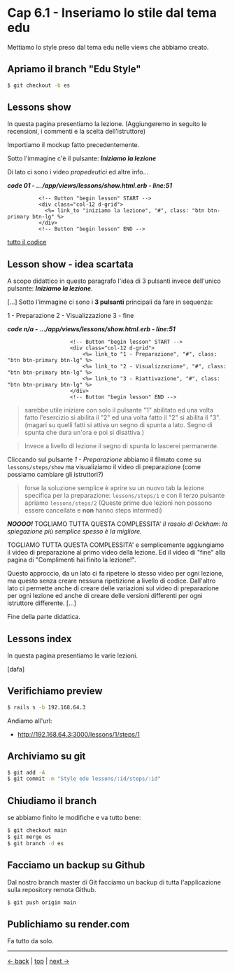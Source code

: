 # <a name="top"></a> Cap 6.1 - Inseriamo lo stile dal tema edu

Mettiamo lo style preso dal tema edu nelle views che abbiamo creato.



## Apriamo il branch "Edu Style"

```bash
$ git checkout -b es
```


## Lessons show

In questa pagina presentiamo la lezione.
(Aggiungeremo in seguito le recensioni, i commenti e la scelta dell'istruttore)

Importiamo il mockup fatto precedentemente.

Sotto l'immagine c'è il pulsante: ***Iniziamo la lezione***

Di lato ci sono i video *propedeutici* ed altre info...


***code 01 - .../app/views/lessons/show.html.erb - line:51***

```html+erb
          <!-- Button "begin lesson" START -->
          <div class="col-12 d-grid">
            <%= link_to "iniziamo la lezione", "#", class: "btn btn-primary btn-lg" %>
          </div>
          <!-- Button "begin lesson" END -->
```

[tutto il codice](https://github.com/flaviobordonidev/leanpubabrandnewcms/blob/master/56-ubuntudream/06-style-lessons_steps/01_01-views-lessons-show.html.erb)



## Lesson show - idea scartata

A scopo didattico in questo paragrafo l'idea di 3 pulsanti invece dell'unico pulsante: ***Iniziamo la lezione***.

[...]
Sotto l'immagine ci sono i **3 pulsanti** principali da fare in sequenza:

1 - Preparazione
2 - Visualizzazione
3 - fine 


***code n/a - .../app/views/lessons/show.html.erb - line:51***

```html+erb
					<!-- Button "begin lesson" START -->
					<div class="col-12 d-grid">
						<%= link_to "1 - Preparazione", "#", class: "btn btn-primary btn-lg" %>
						<%= link_to "2 - Visualizzazione", "#", class: "btn btn-primary btn-lg" %>
						<%= link_to "3 - Riattivazione", "#", class: "btn btn-primary btn-lg" %>
					</div>
					<!-- Button "begin lesson" END -->
```

> sarebbe utile iniziare con solo il pulsante "1" abilitato ed una volta fatto l'esercizio si abilita il "2" ed una volta fatto il "2" si abilita il "3". (magari su quelli fatti si attiva un segno di spunta a lato. Segno di spunta che dura un'ora e poi si disattiva.)

> Invece a livello di lezione il segno di spunta lo lascerei permanente.

Cliccando sul pulsante *1 - Preparazione* abbiamo il filmato come su `lessons/steps/show` ma visualiziamo il video di preparazione (come possiamo cambiare gli istruttori?)

> forse la soluzione semplice è aprire su un nuovo tab la lezione specifica per la preparazione: `lessons/steps/1` e con il terzo pulsante apriamo `lessons/steps/2` (Queste prime due lezioni non possono essere cancellate e **non** hanno steps intermedi)

***NOOOO!***
TOGLIAMO TUTTA QUESTA COMPLESSITA'
*Il rasoio di Ockham: la spiegazione più semplice spesso è la migliore.*

TOGLIAMO TUTTA QUESTA COMPLESSITA' e semplicemente aggiungiamo il video di preparazione al primo video della lezione. Ed il video di "fine" alla pagina di "Complimenti hai finito la lezione!".

Questo approccio, da un lato ci fa ripetere lo stesso video per ogni lezione, ma questo senza creare nessuna ripetizione a livello di codice. Dall'altro lato ci permette anche di creare delle variazioni sul video di preparazione per ogni lezione ed anche di creare delle versioni differenti per ogni istruttore differente.
[...]

Fine della parte didattica.



## Lessons index

In questa pagina presentiamo le varie lezioni.

[dafa]




## Verifichiamo preview

```bash
$ rails s -b 192.168.64.3
```

Andiamo all'url:

- http://192.168.64.3:3000/lessons/1/steps/1



## Archiviamo su git

```bash
$ git add -A
$ git commit -m "Style edu lessons/:id/steps/:id"
```



## Chiudiamo il branch

se abbiamo finito le modifiche e va tutto bene:

```bash
$ git checkout main
$ git merge es
$ git branch -d es
```



## Facciamo un backup su Github

Dal nostro branch master di Git facciamo un backup di tutta l'applicazione sulla repository remota Github.

```bash
$ git push origin main
```


## Publichiamo su render.com

Fa tutto da solo.



---

[<- back](https://github.com/flaviobordonidev/leanpubabrandnewcms/blob/master/ubuntudream/17-steps-show_video_with_events/01_00-mockups_youtube_player-it.md)
 | [top](#top) |
[next ->](https://github.com/flaviobordonidev/leanpubabrandnewcms/blob/master/ubuntudream/17-steps-show_video_with_events/03_00-dynamic_video-it.md)
